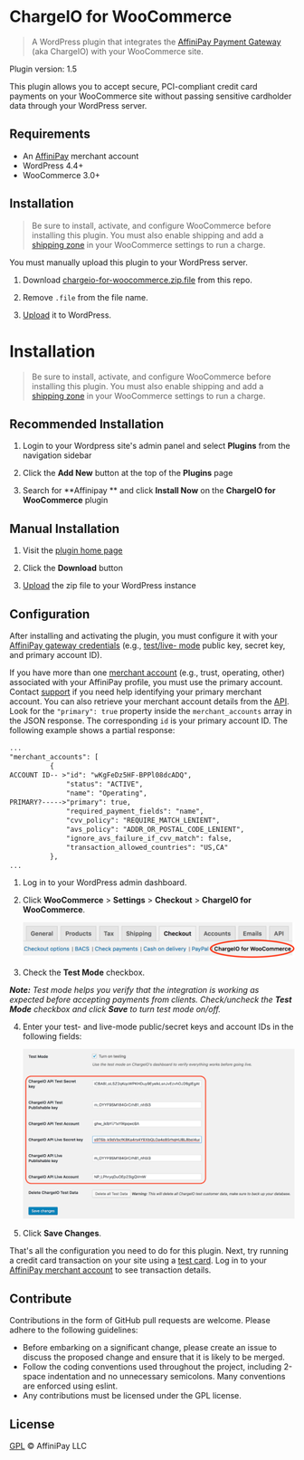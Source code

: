 # ChargeIO for WooCommerce

> A WordPress plugin that integrates the [AffiniPay Payment Gateway](https://developers.affinipay.com/reference/api.html#PaymentGatewayAPI) (aka ChargeIO) with your WooCommerce site.

Plugin version: 1.5

This plugin allows you to accept secure, PCI-compliant credit card payments on your WooCommerce site without passing sensitive cardholder data through your WordPress server.

## Requirements
- An [AffiniPay](https://affinipay.com) merchant account
- WordPress 4.4+
- WooCommerce 3.0+

## Installation
> Be sure to install, activate, and configure WooCommerce before installing this plugin. You must also enable shipping and add a [shipping zone](https://docs.woocommerce.com/document/setting-up-shipping-zones/) in your WooCommerce settings to run a charge.

You must manually upload this plugin to your WordPress server.

1. Download [chargeio-for-woocommerce.zip.file](./chargeio-for-woocommerce.zip.file) from this repo.

2. Remove `.file` from the file name.

3. [Upload](https://codex.wordpress.org/Managing_Plugins#Manual_Plugin_Installation) it to WordPress.

# Installation

> Be sure to install, activate, and configure WooCommerce before installing this plugin. You must also enable shipping and add a [shipping zone](https://docs.woocommerce.com/document/setting-up-shipping-zones/) in your WooCommerce settings to run a charge.

## Recommended Installation

1. Login to your Wordpress site's admin panel and select **Plugins** from the navigation sidebar

2. Click the **Add New** button at the top of the **Plugins** page

3. Search for **Affinipay ** and click **Install Now** on the **ChargeIO for WooCommerce** plugin

## Manual Installation

1. Visit the [plugin home page](https://wordpress.org/plugins/affinipay-woocommerce/)

2. Click the **Download** button

3. [Upload](https://codex.wordpress.org/Managing_Plugins#Manual_Plugin_Installation) the zip file to your WordPress instance

## Configuration
After installing and activating the plugin, you must configure it with your [AffiniPay gateway credentials](https://developers.affinipay.com/guides/payment-form-getting-started.html#obtain-credentials) (e.g., [test/live- mode](https://developers.affinipay.com/basics/account-management.html#test-live-creds) public key, secret key, and primary account ID).

If you have more than one [merchant account](https://developers.affinipay.com/basics/account-management.html#merchant-accounts) (e.g., trust, operating, other) associated with your AffiniPay profile, you must use the primary account. Contact [support](mailto:devsupport@affinipay.com) if you need help identifying your primary merchant account. You can also retrieve your merchant account details from the [API](https://developers.affinipay.com/reference/api.html#GetCurrentMerchant). Look for the `"primary": true` property inside the `merchant_accounts` array in the JSON response. The corresponding `id` is your primary account ID. The following example shows a partial response:
```
...
"merchant_accounts": [
          {
ACCOUNT ID-- >"id": "wKgFeDz5HF-BPPl08dcADQ",
              "status": "ACTIVE",
              "name": "Operating",
PRIMARY?----->"primary": true,
              "required_payment_fields": "name",
              "cvv_policy": "REQUIRE_MATCH_LENIENT",
              "avs_policy": "ADDR_OR_POSTAL_CODE_LENIENT",
              "ignore_avs_failure_if_cvv_match": false,
              "transaction_allowed_countries": "US,CA"
          },
...
```


1. Log in to your WordPress admin dashboard.

2. Click **WooCommerce** > **Settings** > **Checkout** > **ChargeIO for WooCommerce**.

    ![settings](./settings.png)

3. Check the **Test Mode** checkbox.

  _**Note:** Test mode helps you verify that the integration is working as expected before accepting payments from clients. Check/uncheck the **Test Mode** checkbox and click **Save** to turn test mode on/off._

4. Enter your test- and live-mode public/secret keys and account IDs in the following fields:

    ![configuration](./config.png)

5. Click **Save Changes**.

That's all the configuration you need to do for this plugin. Next, try running a credit card transaction on your site using a [test card](https://developers.affinipay.com/reference/api.html#TestCardNumbers). Log in to your [AffiniPay merchant account](https://secure.affinipay.com) to see transaction details.

## Contribute
Contributions in the form of GitHub pull requests are welcome. Please adhere to the following guidelines:
  - Before embarking on a significant change, please create an issue to discuss the proposed change and ensure that it is likely to be merged.
  - Follow the coding conventions used throughout the project, including 2-space indentation and no unnecessary semicolons. Many conventions are enforced using eslint.
  - Any contributions must be licensed under the GPL license.

## License
  [GPL](./LICENSE) © AffiniPay LLC
